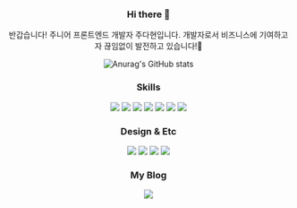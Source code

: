 <div align="center">


### Hi there 👋 
반갑습니다! 주니어 프론트엔드 개발자 주다현입니다. 개발자로서 비즈니스에 기여하고자 끊임없이 발전하고 있습니다!👐 
<br/>

![Anurag's GitHub stats](https://github-readme-stats.vercel.app/api?username=judahhh&hide=stars&show_icons=true&&theme=cobalt)
<!--(https://github.com/judahhh/github-readme-stats


[![Top Langs](https://github-readme-stats.vercel.app/api/top-langs/?username=judahhh)](https://github.com/judahhh/github-readme-stats)-->

<!-- Language logo-->
### Skills

<img src="https://img.shields.io/badge/html5-%23E34F26.svg?&style=for-the-badge&logo=html5&logoColor=white" />
<img src="https://img.shields.io/badge/css3-%231572B6.svg?&style=for-the-badge&logo=css3&logoColor=white" />
<img src="https://img.shields.io/badge/sass-%23CC6699.svg?&style=for-the-badge&logo=sass&logoColor=white" />
<img src="https://img.shields.io/badge/react-%2361DAFB.svg?&style=for-the-badge&logo=react&logoColor=black" />

<img src="https://img.shields.io/badge/javascript-%23F7DF1E.svg?&style=for-the-badge&logo=javascript&logoColor=black" />
<img src="https://img.shields.io/badge/typescript-%233178C6.svg?&style=for-the-badge&logo=typescript&logoColor=white" />
<img src="https://img.shields.io/badge/mysql-%234479A1.svg?&style=for-the-badge&logo=mysql&logoColor=white" />

### Design & Etc
<img src="https://img.shields.io/badge/figma-%23F24E1E.svg?&style=for-the-badge&logo=figma&logoColor=white" />
<img src="https://img.shields.io/badge/slack-%234A154B.svg?&style=for-the-badge&logo=slack&logoColor=white" />
<img src="https://img.shields.io/badge/git-%23F05032.svg?&style=for-the-badge&logo=git&logoColor=white" />
<img src="https://img.shields.io/badge/github-%23181717.svg?&style=for-the-badge&logo=github&logoColor=white" />
<!--<img src="https://img.shields.io/badge/notion-%23000000.svg?&style=for-the-badge&logo=notion&logoColor=white" />-->

### My Blog
<a href="https://judahhh.tistory.com/" target="_blank" >
    <img 
        src="http://img.shields.io/badge/-Tech%20Blog-655ced?style=flat&logo=tistory&link=https://judahhh.tistory.com/"
        style="height : auto; margin-left : 10px; margin-right : 10px;"/>
</a>


</div>




<!--
**judahhh/judahhh** is a ✨ _special_ ✨ repository because its `README.md` (this file) appears on your GitHub profile.

Here are some ideas to get you started:

- 🔭 I’m currently working on ...
- 🌱 I’m currently learning ...
- 👯 I’m looking to collaborate on ...
- 🤔 I’m looking for help with ...
- 💬 Ask me about ...
- 📫 How to reach me: ...
- 😄 Pronouns: ...
- ⚡ Fun fact: ...
-->
